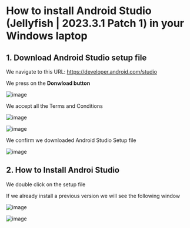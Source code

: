 # How to install Android Studio (Jellyfish | 2023.3.1 Patch 1) in your Windows laptop

## 1. Download Android Studio setup file

We navigate to this URL: https://developer.android.com/studio

We press on the **Donwload button**

![image](https://github.com/luiscoco/Android_Studio_Installation/assets/32194879/43ce0ff2-7531-48f8-8728-339e3ba49d3f)

We accept all the Terms and Conditions 

![image](https://github.com/luiscoco/Android_Studio_Installation/assets/32194879/8ac23496-c470-4b2f-ba24-7a1f8910e6cb)

![image](https://github.com/luiscoco/Android_Studio_Installation/assets/32194879/734159e8-7de1-45b5-8786-f4e9256d7417)

We confirm we downloaded Android Studio Setup file

![image](https://github.com/luiscoco/Android_Studio_Installation/assets/32194879/f8c53f64-0169-4d2d-9799-b9a5a89bfba8)

## 2. How to Install Androi Studio

We double click on the setup file

If we already install a previous version we will see the following window

![image](https://github.com/luiscoco/Android_Studio_Installation/assets/32194879/2b2c42d9-2de5-4a44-92a7-567006924976)

![image](https://github.com/luiscoco/Android_Studio_Installation/assets/32194879/4206f45a-8362-419c-b17e-f08c09aab0c3)



